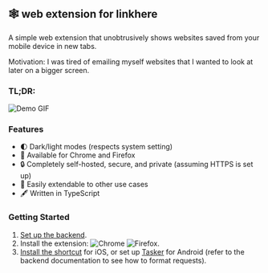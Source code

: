 ## 🕸 web extension for linkhere

A simple web extension that unobtrusively shows websites saved from your mobile device in new tabs.

Motivation: I was tired of emailing myself websites that I wanted to look at later on a bigger screen.

### TL;DR:

![Demo GIF](.github/demo.gif)

### Features

- 🌓 Dark/light modes (respects system setting)
- 🦊 Available for Chrome and Firefox
- 🔒 Completely self-hosted, secure, and private (assuming HTTPS is set up)
- 🔧 Easily extendable to other use cases
- 🖋 Written in TypeScript

### Getting Started

1. [Set up the backend](https://github.com/link-here/backend).
2. Install the extension: ![Chrome](https://img.shields.io/static/v1?label=chrome&color=green&message=extension) ![Firefox](https://img.shields.io/static/v1?label=firefox&color=orange&message=extension).
3. [Install the shortcut](https://www.icloud.com/shortcuts/22c68f4a17d54e2fb2194a507728b3d1) for iOS, or set up [Tasker](https://play.google.com/store/apps/details?id=net.dinglisch.android.taskerm&hl=en) for Android (refer to the backend documentation to see how to format requests).
